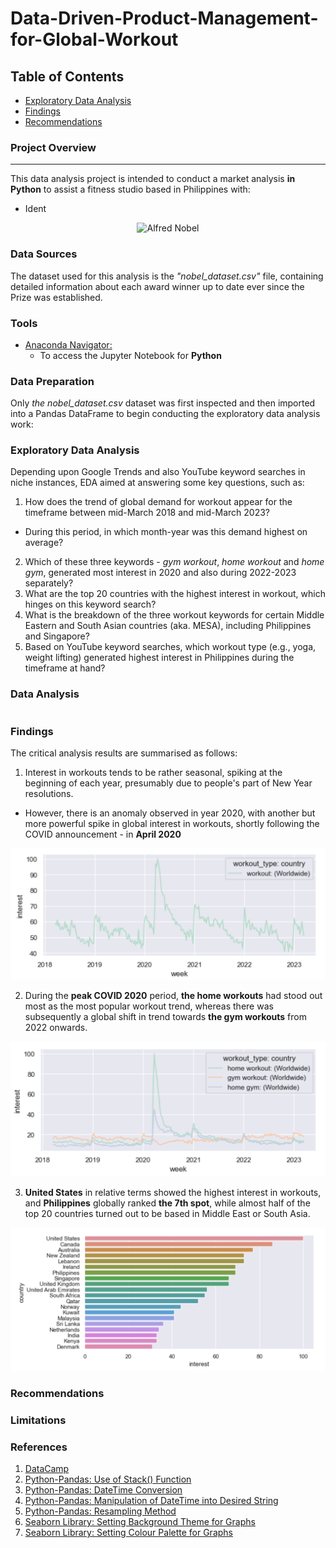 # Data-Driven-Product-Management-for-Global-Workout


## Table of Contents

- [Exploratory Data Analysis](#exploratory-data-analysis)
- [Findings](#findings)
- [Recommendations](#recommendations)
  

### Project Overview
---

This data analysis project is intended to conduct a market analysis **in Python** to assist a fitness studio based in Philippines with:

- Ident


<p align="center">
  <img src="https://github.com/OzzyGoylusun/Python.-Identifying-and-Visualising-Nobel-Prize-Winners/blob/main/Nobel_Prize.png"
 alt="Alfred Nobel">
</p>



### Data Sources

The dataset used for this analysis is the *"nobel_dataset.csv"* file, containing detailed information about each award winner up to date ever since the Prize was established.


### Tools

- [Anaconda Navigator: ](https://www.anaconda.com/download)
  - To access the Jupyter Notebook for **Python**


### Data Preparation

Only *the nobel_dataset.csv* dataset was first inspected and then imported into a Pandas DataFrame to begin conducting the exploratory data analysis work:


### Exploratory Data Analysis

Depending upon Google Trends and also YouTube keyword searches in niche instances, EDA aimed at answering some key questions, such as:

1.  How does the trend of global demand for workout appear for the timeframe between mid-March 2018 and mid-March 2023?
  - During this period, in which month-year was this demand highest on average?

2.  Which of these three keywords - *gym workout*, *home workout* and *home gym*, generated most interest in 2020 and also during 2022-2023 separately? 
3.  What are the top 20 countries with the highest interest in workout, which hinges on this keyword search?
4.  What is the breakdown of the three workout keywords for certain Middle Eastern and South Asian countries (aka. MESA), including Philippines and Singapore?
5.  Based on YouTube keyword searches, which workout type (e.g., yoga, weight lifting) generated highest interest in Philippines during the timeframe at hand?


### Data Analysis

```python

```

### Findings

The critical analysis results are summarised as follows:

1. Interest in workouts tends to be rather seasonal, spiking at the beginning of each year, presumably due to people's part of New Year resolutions.
  - However, there is an anomaly observed in year 2020, with another but more powerful spike in global interest in workouts, shortly following the COVID announcement - in **April 2020**

<p align="center">
<img src="https://github.com/OzzyGoylusun/Data-Driven-Product-Management-for-Global-Workout/blob/main/Visuals/Global%20Interest%20in%20Workouts.png" alt="Global Interest in Workouts">
</p>
 
2. During the **peak COVID 2020** period, **the home workouts** had stood out most as the most popular workout trend, whereas there was subsequently a global shift in trend towards **the gym workouts** from 2022 onwards.

<p align="center">
<img src="https://github.com/OzzyGoylusun/Data-Driven-Product-Management-for-Global-Workout/blob/main/Visuals/Interest%20in%20Type%20of%20Global%20Workouts.png" alt="Global Interest in Type of Workouts">
</p>

3. **United States** in relative terms showed the highest interest in workouts, and **Philippines** globally ranked **the 7th spot**, while almost half of the top 20 countries turned out to be based in Middle East or South Asia.

<p align="center">
<img src="https://github.com/OzzyGoylusun/Data-Driven-Product-Management-for-Global-Workout/blob/main/Visuals/Interest%20in%20Workout%20by%20Country.png" alt="Interest in Workout by Country">
</p>




### Recommendations



### Limitations



### References

1. [DataCamp](https://app.datacamp.com/)
2. [Python-Pandas: Use of Stack() Function](https://sparkbyexamples.com/pandas/pandas-stack-function/)
4. [Python-Pandas: DateTime Conversion](https://stackoverflow.com/questions/30405413/pandas-extract-year-from-datetime-dfyear-dfdate-year-is-not-working)
5. [Python-Pandas: Manipulation of DateTime into Desired String](https://stackoverflow.com/questions/50188123/remove-days-from-pandas-datetimeindex)
6. [Python-Pandas: Resampling Method](https://stackoverflow.com/questions/71802964/difference-between-pandas-resample-m-and-ms)
7. [Seaborn Library: Setting Background Theme for Graphs](https://seaborn.pydata.org/generated/seaborn.set_style.html)
8. [Seaborn Library: Setting Colour Palette for Graphs](https://seaborn.pydata.org/generated/seaborn.color_palette.html)

